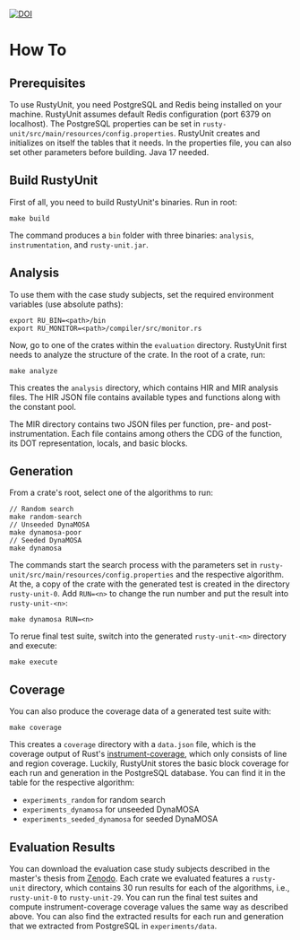 [![DOI](https://zenodo.org/badge/DOI/10.5281/zenodo.6604714.svg)](https://doi.org/10.5281/zenodo.6604714)

# How To
## Prerequisites
To use RustyUnit, you need PostgreSQL and Redis being installed on your machine. RustyUnit assumes default Redis configuration (port 6379 on localhost). The PostgreSQL properties can be set in `rusty-unit/src/main/resources/config.properties`. RustyUnit creates and initializes on itself the tables that it needs. In the properties file, you can also set other parameters before building. Java 17 needed.

## Build RustyUnit
First of all, you need to build RustyUnit's binaries. Run in root:
```
make build
```
The command produces a `bin` folder with three binaries: `analysis`, `instrumentation`, and `rusty-unit.jar`.

## Analysis
To use them with the case study subjects, set the required environment variables (use absolute paths):
```
export RU_BIN=<path>/bin
export RU_MONITOR=<path>/compiler/src/monitor.rs
```

Now, go to one of the crates within the `evaluation` directory. RustyUnit first needs to analyze the structure of the crate. In the root of a crate, run:
```
make analyze
```
This creates the `analysis` directory, which contains HIR and MIR analysis files. The HIR JSON file contains available types and functions along with the constant pool.

The MIR directory contains two JSON files per function, pre- and post-instrumentation. Each file contains among others the CDG of the function, its DOT representation, locals, and basic blocks.

## Generation
From a crate's root, select one of the algorithms to run:

```
// Random search
make random-search
// Unseeded DynaMOSA
make dynamosa-poor
// Seeded DynaMOSA
make dynamosa
```

The commands start the search process with the parameters set in `rusty-unit/src/main/resources/config.properties` and the respective algorithm. At the, a copy of the crate with the generated test is created in the directory `rusty-unit-0`. Add `RUN=<n>` to change the run number and put the result into `rusty-unit-<n>`:

```
make dynamosa RUN=<n>
```

To rerue final test suite, switch into the generated `rusty-unit-<n>` directory and execute:
```
make execute
```
## Coverage
You can also produce the coverage data of a generated test suite with:
```
make coverage
```
This creates a `coverage` directory with a `data.json` file, which is the coverage output of Rust's [instrument-coverage](https://doc.rust-lang.org/rustc/instrument-coverage.html), which only consists of line and region coverage. Luckily, RustyUnit stores the basic block coverage for each run and generation in the PostgreSQL database. You can find it in the table for the respective algorithm:
* `experiments_random` for random search
* `experiments_dynamosa` for unseeded DynaMOSA
* `experiments_seeded_dynamosa` for seeded DynaMOSA

## Evaluation Results
You can download the evaluation case study subjects described in the master's thesis from [Zenodo](https://doi.org/10.5281/zenodo.6604714). Each crate we evaluated features a `rusty-unit` directory, which contains 30 run results for each of the algorithms, i.e., `rusty-unit-0` to `rusty-unit-29`. You can run the final test suites and compute instrument-coverage coverage values the same way as described above. You can also find the extracted results for each run and generation that we extracted from PostgreSQL in `experiments/data`.